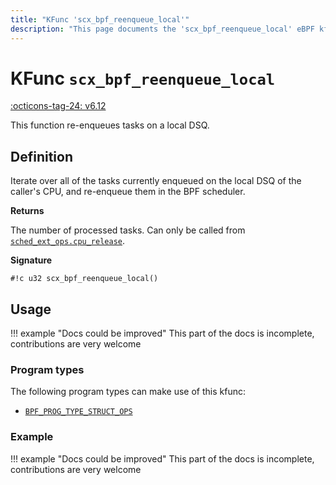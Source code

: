 ```yaml
---
title: "KFunc 'scx_bpf_reenqueue_local'"
description: "This page documents the 'scx_bpf_reenqueue_local' eBPF kfunc, including its definition, usage, program types that can use it, and examples."
---
```

# KFunc `scx_bpf_reenqueue_local`

<!-- [FEATURE_TAG](scx_bpf_reenqueue_local) -->
[:octicons-tag-24: v6.12](https://github.com/torvalds/linux/commit/245254f7081dbe1c8da54675d0e4ddbe74cee61b)
<!-- [/FEATURE_TAG] -->

This function re-enqueues tasks on a local DSQ.

## Definition

Iterate over all of the tasks currently enqueued on the local DSQ of the caller's CPU, and re-enqueue them in the BPF scheduler.

**Returns**

The number of processed tasks. Can only be called from [`sched_ext_ops.cpu_release`](../program-type/BPF_PROG_TYPE_STRUCT_OPS/sched_ext_ops.md#cpu_release).

**Signature**

<!-- [KFUNC_DEF] -->
`#!c u32 scx_bpf_reenqueue_local()`
<!-- [/KFUNC_DEF] -->

## Usage

!!! example "Docs could be improved"
    This part of the docs is incomplete, contributions are very welcome

### Program types

The following program types can make use of this kfunc:

<!-- [KFUNC_PROG_REF] -->
- [`BPF_PROG_TYPE_STRUCT_OPS`](../program-type/BPF_PROG_TYPE_STRUCT_OPS.md)
<!-- [/KFUNC_PROG_REF] -->

### Example

!!! example "Docs could be improved"
    This part of the docs is incomplete, contributions are very welcome

